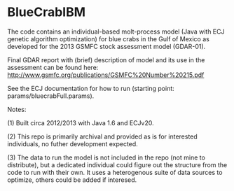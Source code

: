 # BlueCrabIBM
The code contains an individual-based molt-process model (Java with ECJ genetic algorithm optimization) for blue crabs in the Gulf of Mexico as developed for the 2013 GSMFC stock assessment model (GDAR-01).

Final GDAR report with (brief) description of model and its use in the assessment can be found here: http://www.gsmfc.org/publications/GSMFC%20Number%20215.pdf

See the ECJ documentation for how to run (starting point: params/bluecrabFull.params).

Notes: 

(1) Built circa 2012/2013 with Java 1.6 and ECJv20.

(2) This repo is primarily archival and provided as is for interested individuals, no futher development expected.  

(3) The data to run the model is not included in the repo (not mine to distribute), but a dedicated individual could figure out the structure from the code to run with their own.  It uses a heterogenous suite of data sources to optimize, others could be added if interesed. 
